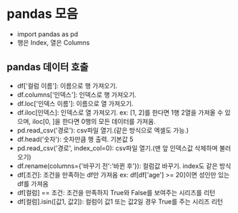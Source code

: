 # pandas 모음
- import pandas as pd
- 행은 Index, 열은 Columns

## pandas 데이터 호출
- df['컬럼 이름']: 이름으로 행 가져오기.
- df.columns['인덱스']: 인덱스로 행 가져오기.
- df.loc['인덱스 이름']: 이름으로 열 가져오기.
- df.iloc[인덱스]: 인덱스로 열 가져오기.
ex: [1, 2]를 한다면 1행 2열을 가져올 수 있으며, iloc[0, ]을 한다면 0행의 모든 데이터를 가져옴.
- pd.read_csv('경로'): csv파일 열기.(같은 방식으로 엑셀도 가능.)
- df.head('숫자'): 숫자만큼 행 출력. 기본값 5
- pd.read_csv('경로', index_col=0): csv파일 열기.(맨 앞 인덱스값 삭제하며 불러오기)
- df.rename(columns={'바꾸기 전':'바뀐 후'}): 컬럼값 바꾸기. index도 같은 방식
- df[조건]: 조건을 만족하는 df만 가져옴
ex: df[df['age'] >= 20]이면 성인만 있는 df를 가져옴
- df[컬럼] == 조건: 조건을 만족하지 True와 False를 보여주는 시리즈를 리턴
- df[컬럼].isin([값1, 값2]): 컬럼이 값1 또는 값2일 경우 True를 주는 시리즈 리턴